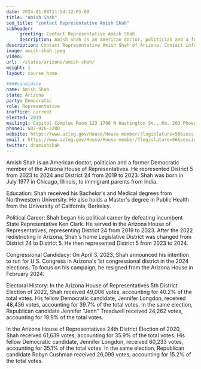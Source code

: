 ```yaml
---
date: 2024-01-08T11:54:12-05:00
title: "Amish Shah"
seo_title: "contact Representative Amish Shah"
subheader:
     greeting: Contact Representative Amish Shah
     description: Amish Shah is an American doctor, politician and a former Democratic member of the Arizona House of Representative. He represented District 5 from 2023 to 2024 and District 24 from 2019 to 2023. Shah was born in July 1977 in Chicago, Illinois, to immigrant parents from India.
description: Contact Representative Amish Shah of Arizona. Contact information for Amish Shah includes email address, phone number, and mailing address.
image: amish-shah.jpeg
video:
url:  /states/arizona/amish-shah/
weight: 1
layout: course_home

####candidate
name: Amish Shah
state: Arizona
party: Democratic
role: Representative
inoffice: current
elected: 2019
mailing1: Capitol Complex Room 123 1700 W Washington St., Rm. 203 Phoenix, AZ 85007-2890
phone1: 602-926-3280
website: https://www.azleg.gov/House/House-member/?legislature=56&session=128&legislator=2197/
email : https://www.azleg.gov/House/House-member/?legislature=56&session=128&legislator=2197/
twitter: dramishshah
---
```


Amish Shah is an American doctor, politician and a former Democratic member of the Arizona House of Representatives. He represented District 5 from 2023 to 2024 and District 24 from 2019 to 2023. Shah was born in July 1977 in Chicago, Illinois, to immigrant parents from India.

Education:
Shah received his Bachelor's and Medical degrees from Northwestern University. He also holds a Master's degree in Public Health from the University of California, Berkeley.

Political Career:
Shah began his political career by defeating incumbent State Representative Ken Clark. He served in the Arizona House of Representatives, representing District 24 from 2019 to 2023. After the 2022 redistricting in Arizona, Shah's home Legislative District was changed from District 24 to District 5. He then represented District 5 from 2023 to 2024.

Congressional Candidacy:
On April 3, 2023, Shah announced his intention to run for U.S. Congress in Arizona's 1st congressional district in the 2024 elections. To focus on his campaign, he resigned from the Arizona House in February 2024.

Electoral History:
In the Arizona House of Representatives 5th District Election of 2022, Shah received 49,006 votes, accounting for 40.2% of the total votes. His fellow Democratic candidate, Jennifer Longdon, received 48,436 votes, accounting for 39.7% of the total votes. In the same election, Republican candidate Jennifer "Jenn" Treadwell received 24,262 votes, accounting for 19.9% of the total votes.

In the Arizona House of Representatives 24th District Election of 2020, Shah received 61,639 votes, accounting for 35.9% of the total votes. His fellow Democratic candidate, Jennifer Longdon, received 60,233 votes, accounting for 35.1% of the total votes. In the same election, Republican candidate Robyn Cushman received 26,099 votes, accounting for 15.2% of the total votes.
